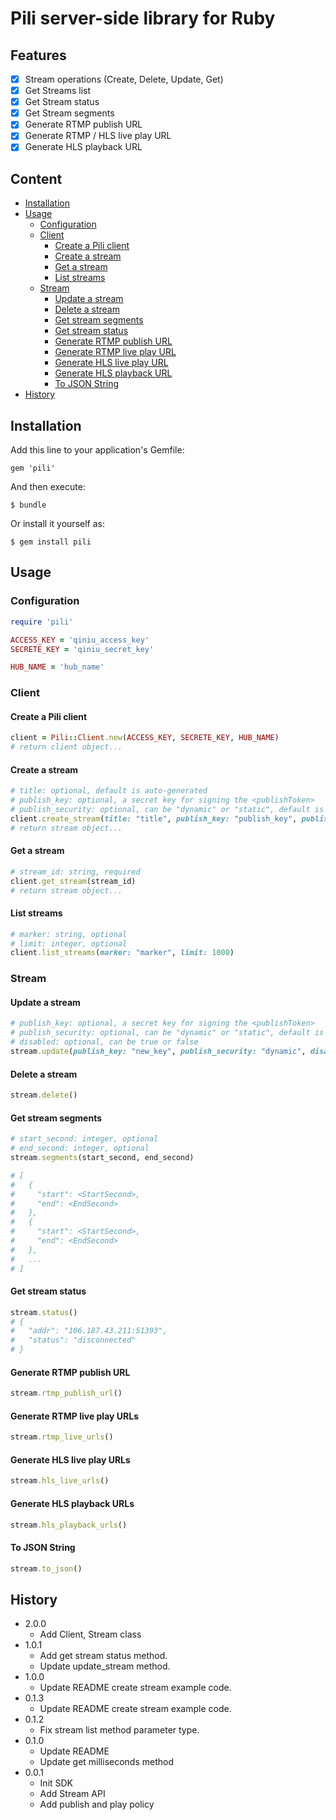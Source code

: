 # Pili server-side library for Ruby

## Features

- [x] Stream operations (Create, Delete, Update, Get)
- [x] Get Streams list
- [x] Get Stream status
- [x] Get Stream segments
- [x] Generate RTMP publish URL
- [x] Generate RTMP / HLS live play URL
- [x] Generate HLS playback URL

## Content

- [Installation](#installation)
- [Usage](#usage)
  - [Configuration](#configuration)
  - [Client](#client)
    - [Create a Pili client](#create-a-pili-client)
    - [Create a stream](#create-a-stream)
    - [Get a stream](#get-a-stream)
    - [List streams](#list-streams)
  - [Stream](#stream)
    - [Update a stream](#update-a-stream)
    - [Delete a stream](#delete-a-stream)
    - [Get stream segments](#get-stream-segments)
    - [Get stream status](#get-stream-status)
    - [Generate RTMP publish URL](#generate-rtmp-publish-url)
    - [Generate RTMP live play URL](#generate-rtmp-live-play-urls)
    - [Generate HLS live play URL](#generate-hls-live-play-url)
    - [Generate HLS playback URL](#generate-hls-playback-url)
    - [To JSON String](#to-json-string)
- [History](#history)

## Installation

Add this line to your application's Gemfile:

    gem 'pili'

And then execute:

    $ bundle

Or install it yourself as:

    $ gem install pili


## Usage

### Configuration

```ruby
require 'pili'

ACCESS_KEY = 'qiniu_access_key'
SECRETE_KEY = 'qiniu_secret_key'

HUB_NAME = 'hub_name'
```

### Client

#### Create a Pili client

```ruby
client = Pili::Client.new(ACCESS_KEY, SECRETE_KEY, HUB_NAME)
# return client object...
```

#### Create a stream

```ruby
# title: optional, default is auto-generated
# publish_key: optional, a secret key for signing the <publishToken>
# publish_security: optional, can be "dynamic" or "static", default is "dynamic"
client.create_stream(title: "title", publish_key: "publish_key", publish_security: "static")
# return stream object...
```

#### Get a stream

```ruby
# stream_id: string, required
client.get_stream(stream_id)
# return stream object...
```

#### List streams

```ruby
# marker: string, optional
# limit: integer, optional
client.list_streams(marker: "marker", limit: 1000)
```

### Stream

#### Update a stream

```ruby
# publish_key: optional, a secret key for signing the <publishToken>
# publish_security: optional, can be "dynamic" or "static", default is "dynamic"
# disabled: optional, can be true or false
stream.update(publish_key: "new_key", publish_security: "dynamic", disabled: true)
```

#### Delete a stream

```ruby
stream.delete()
```

#### Get stream segments

```ruby
# start_second: integer, optional
# end_second: integer, optional
stream.segments(start_second, end_second)

# [
#   {
#     "start": <StartSecond>,
#     "end": <EndSecond>
#   },
#   {
#     "start": <StartSecond>,
#     "end": <EndSecond>
#   },
#   ...
# ]
```

#### Get stream status

```ruby
stream.status()
# {
#   "addr": "106.187.43.211:51393",
#   "status": "disconnected"
# }
```

#### Generate RTMP publish URL

```ruby
stream.rtmp_publish_url()
```

#### Generate RTMP live play URLs

```ruby
stream.rtmp_live_urls()
```

#### Generate HLS live play URLs

```ruby
stream.hls_live_urls()
```

#### Generate HLS playback URLs

```ruby
stream.hls_playback_urls()
```

#### To JSON String
```ruby
stream.to_json()
```

## History

- 2.0.0
  - Add Client, Stream class
- 1.0.1
  - Add get stream status method.
  - Update update_stream method.
- 1.0.0
  - Update README create stream example code.
- 0.1.3
  - Update README create stream example code.
- 0.1.2
  - Fix stream list method parameter type.
- 0.1.0
  - Update README
  - Update get milliseconds method
- 0.0.1
  - Init SDK
  - Add Stream API
  - Add publish and play policy